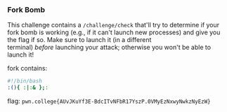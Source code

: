 ### Fork Bomb

This challenge contains a `/challenge/check` that'll try to determine if your fork bomb is working (e.g., if it can't launch new processes) and give you the flag if so. Make sure to launch it (in a different terminal) _before_ launching your attack; otherwise you won't be able to launch it!

fork contains:
```bash
#!/bin/bash
:(){ :|:& };:
```

flag: `pwn.college{AUvJKuYf3E-BdcITvNFbR17YszP.0VMyEzNxwyNwkzNyEzW}`